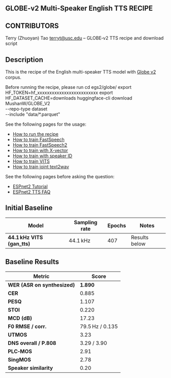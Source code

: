 ## GLOBE-v2 Multi-Speaker English TTS RECIPE
## CONTRIBUTORS
Terry (Zhuoyan) Tao <terryt@usc.edu>  –  GLOBE‑v2 TTS recipe and download script

## Description
This is the recipe of the English multi-speaker TTS model with [Globe v2](https://globecorpus.github.io/) corpus.

Before running the recipe, please run
cd egs2/globe/
export HF_TOKEN=hf_xxxxxxxxxxxxxxxxxxxxxxxxx
export HF_DATASET_CACHE=downloads
huggingface-cli download MushanW/GLOBE_V2 \
  --repo-type dataset \
  --include "data/*.parquet"

See the following pages for the usage:
- [How to run the recipe](../../TEMPLATE/tts1/README.md#how-to-run)
- [How to train FastSpeech](../../TEMPLATE/tts1/README.md#fastspeech-training)
- [How to train FastSpeech2](../../TEMPLATE/tts1/README.md#fastspeech2-training)
- [How to train with X-vector](../../TEMPLATE/tts1/README.md#multi-speaker-model-with-x-vector-training)
- [How to train with speaker ID](../../TEMPLATE/tts1/README.md#multi-speaker-model-with-speaker-id-embedding-training)
- [How to train VITS](../../TEMPLATE/tts1/README.md#vits-training)
- [How to train joint text2wav](../../TEMPLATE/tts1/README.md#joint-text2wav-training)

See the following pages before asking the question:
- [ESPnet2 Tutorial](https://espnet.github.io/espnet/espnet2_tutorial.html)
- [ESPnet2 TTS FAQ](../../TEMPLATE/tts1/README.md#faq)

## Initial Baseline
| Model                        | Sampling rate | Epochs | Notes         |
| ---------------------------- | ------------- | ------ | ------------- |
| **44.1 kHz VITS (gan\_tts)** | 44.1 kHz      | 407    | Results below |

## Baseline Results
| Metric                       | Score           |
| ---------------------------- | --------------- |
| **WER (ASR on synthesized)** | **1.890**       |
| **CER**                      | 0.885           |
| **PESQ**                     | 1.107           |
| **STOI**                     | 0.220           |
| **MCD (dB)**                 | 17.23           |
| **F0 RMSE / corr.**          | 79.5 Hz / 0.135 |
| **UTMOS**                    | 3.23            |
| **DNS overall / P.808**      | 3.29 / 3.90     |
| **PLC‑MOS**                  | 2.91            |
| **SingMOS**                  | 2.78            |
| **Speaker similarity**       | 0.20            |
